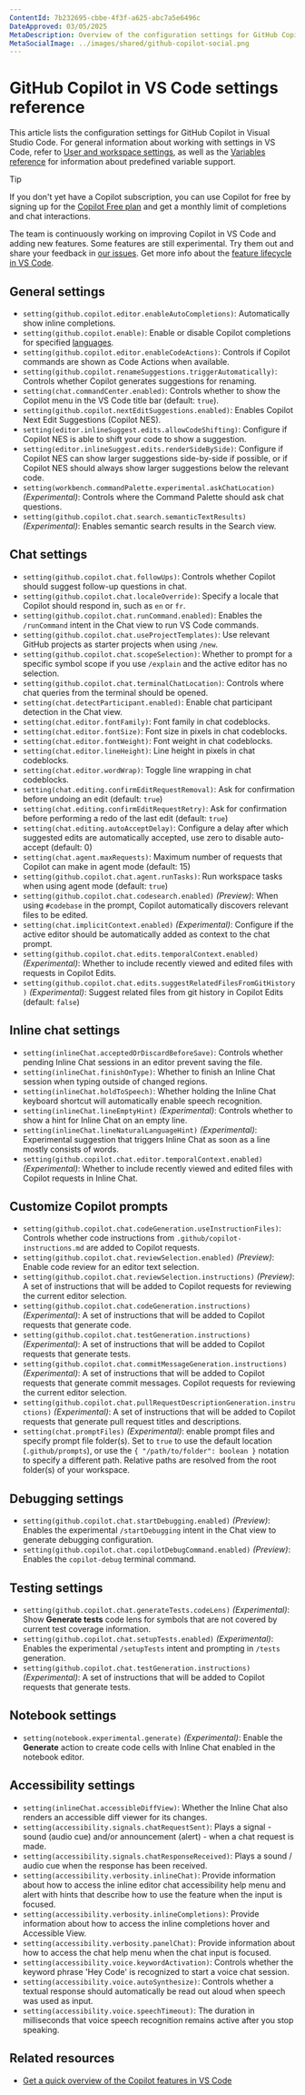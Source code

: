 ```yaml
---
ContentId: 7b232695-cbbe-4f3f-a625-abc7a5e6496c
DateApproved: 03/05/2025
MetaDescription: Overview of the configuration settings for GitHub Copilot in Visual Studio Code.
MetaSocialImage: ../images/shared/github-copilot-social.png
---
```

# GitHub Copilot in VS Code settings reference

This article lists the configuration settings for GitHub Copilot in Visual Studio Code. For general information about working with settings in VS Code, refer to [User and workspace settings](/docs/configure/settings.md), as well as the [Variables reference](/docs/reference/variables-reference.md) for information about predefined variable support.

> [!TIP]
> If you don't yet have a Copilot subscription, you can use Copilot for free by signing up for the [Copilot Free plan](https://github.com/github-copilot/signup) and get a monthly limit of completions and chat interactions.

The team is continuously working on improving Copilot in VS Code and adding new features. Some features are still experimental. Try them out and share your feedback in [our issues](https://github.com/microsoft/vscode-copilot-release/issues). Get more info about the [feature lifecycle in VS Code](/docs/configure/settings.md#feature-lifecycle).

## General settings

* `setting(github.copilot.editor.enableAutoCompletions)`: Automatically show inline completions.
* `setting(github.copilot.enable)`: Enable or disable Copilot completions for specified [languages](/docs/languages/identifiers.md).
* `setting(github.copilot.editor.enableCodeActions)`: Controls if Copilot commands are shown as Code Actions when available.
* `setting(github.copilot.renameSuggestions.triggerAutomatically)`: Controls whether Copilot generates suggestions for renaming.
* `setting(chat.commandCenter.enabled)`: Controls whether to show the Copilot menu in the VS Code title bar (default: `true`).
* `setting(github.copilot.nextEditSuggestions.enabled)`: Enables Copilot Next Edit Suggestions (Copilot NES).
* `setting(editor.inlineSuggest.edits.allowCodeShifting)`: Configure if Copilot NES is able to shift your code to show a suggestion.
* `setting(editor.inlineSuggest.edits.renderSideBySide)`: Configure if Copilot NES can show larger suggestions side-by-side if possible, or if Copilot NES should always show larger suggestions below the relevant code.
* `setting(workbench.commandPalette.experimental.askChatLocation)` _(Experimental)_: Controls where the Command Palette should ask chat questions.
* `setting(github.copilot.chat.search.semanticTextResults)` _(Experimental)_: Enables semantic search results in the Search view.

## Chat settings

* `setting(github.copilot.chat.followUps)`: Controls whether Copilot should suggest follow-up questions in chat.
* `setting(github.copilot.chat.localeOverride)`: Specify a locale that Copilot should respond in, such as `en` or `fr`.
* `setting(github.copilot.chat.runCommand.enabled)`: Enables the `/runCommand` intent in the Chat view to run VS Code commands.
* `setting(github.copilot.chat.useProjectTemplates)`: Use relevant GitHub projects as starter projects when using `/new`.
* `setting(github.copilot.chat.scopeSelection)`: Whether to prompt for a specific symbol scope if you use `/explain` and the active editor has no selection.
* `setting(github.copilot.chat.terminalChatLocation)`: Controls where chat queries from the terminal should be opened.
* `setting(chat.detectParticipant.enabled)`: Enable chat participant detection in the Chat view.
* `setting(chat.editor.fontFamily)`: Font family in chat codeblocks.
* `setting(chat.editor.fontSize)`: Font size in pixels in chat codeblocks.
* `setting(chat.editor.fontWeight)`: Font weight in chat codeblocks.
* `setting(chat.editor.lineHeight)`: Line height in pixels in chat codeblocks.
* `setting(chat.editor.wordWrap)`: Toggle line wrapping in chat codeblocks.
* `setting(chat.editing.confirmEditRequestRemoval)`: Ask for confirmation before undoing an edit (default: `true`)
* `setting(chat.editing.confirmEditRequestRetry)`: Ask for confirmation before performing a redo of the last edit (default: `true`)
* `setting(chat.editing.autoAcceptDelay)`: Configure a delay after which suggested edits are automatically accepted, use zero to disable auto-accept (default: 0)
* `setting(chat.agent.maxRequests)`: Maximum number of requests that Copilot can make in agent mode (default: 15)
* `setting(github.copilot.chat.agent.runTasks)`: Run workspace tasks when using agent mode (default: `true`)
* `setting(github.copilot.chat.codesearch.enabled)` _(Preview)_: When using `#codebase` in the prompt, Copilot automatically discovers relevant files to be edited.
* `setting(chat.implicitContext.enabled)` _(Experimental)_: Configure if the active editor should be automatically added as context to the chat prompt.
* `setting(github.copilot.chat.edits.temporalContext.enabled)` _(Experimental)_: Whether to include recently viewed and edited files with requests in Copilot Edits.
* `setting(github.copilot.chat.edits.suggestRelatedFilesFromGitHistory)` _(Experimental)_: Suggest related files from git history in Copilot Edits (default: `false`)

## Inline chat settings

* `setting(inlineChat.acceptedOrDiscardBeforeSave)`: Controls whether pending Inline Chat sessions in an editor prevent saving the file.
* `setting(inlineChat.finishOnType)`: Whether to finish an Inline Chat session when typing outside of changed regions.
* `setting(inlineChat.holdToSpeech)`: Whether holding the Inline Chat keyboard shortcut will automatically enable speech recognition.
* `setting(inlineChat.lineEmptyHint)` _(Experimental)_: Controls whether to show a hint for Inline Chat on an empty line.
* `setting(inlineChat.lineNaturalLanguageHint)` _(Experimental)_: Experimental suggestion that triggers Inline Chat as soon as a line mostly consists of words.
* `setting(github.copilot.chat.editor.temporalContext.enabled)` _(Experimental)_: Whether to include recently viewed and edited files with Copilot requests in Inline Chat.

## Customize Copilot prompts

* `setting(github.copilot.chat.codeGeneration.useInstructionFiles)`: Controls whether code instructions from `.github/copilot-instructions.md` are added to Copilot requests.
* `setting(github.copilot.chat.reviewSelection.enabled)` _(Preview)_: Enable code review for an editor text selection.
* `setting(github.copilot.chat.reviewSelection.instructions)` _(Preview)_: A set of instructions that will be added to Copilot requests for reviewing the current editor selection.
* `setting(github.copilot.chat.codeGeneration.instructions)` _(Experimental)_: A set of instructions that will be added to Copilot requests that generate code.
* `setting(github.copilot.chat.testGeneration.instructions)` _(Experimental)_: A set of instructions that will be added to Copilot requests that generate tests.
* `setting(github.copilot.chat.commitMessageGeneration.instructions)` _(Experimental)_: A set of instructions that will be added to Copilot requests that generate commit messages.
Copilot requests for reviewing the current editor selection.
* `setting(github.copilot.chat.pullRequestDescriptionGeneration.instructions)` _(Experimental)_: A set of instructions that will be added to Copilot requests that generate pull request titles and descriptions.
* `setting(chat.promptFiles)` _(Experimental)_: enable prompt files and specify prompt file folder(s). Set to `true` to use the default location (`.github/prompts`), or use the `{ "/path/to/folder": boolean }` notation to specify a different path. Relative paths are resolved from the root folder(s) of your workspace.

## Debugging settings

* `setting(github.copilot.chat.startDebugging.enabled)` _(Preview)_: Enables the experimental `/startDebugging` intent in the Chat view to generate debugging configuration.
* `setting(github.copilot.chat.copilotDebugCommand.enabled)` _(Preview)_: Enables the `copilot-debug` terminal command.

## Testing settings

* `setting(github.copilot.chat.generateTests.codeLens)` _(Experimental)_: Show **Generate tests** code lens for symbols that are not covered by current test coverage information.
* `setting(github.copilot.chat.setupTests.enabled)` _(Experimental)_: Enables the experimental `/setupTests` intent and prompting in `/tests` generation.
* `setting(github.copilot.chat.testGeneration.instructions)` _(Experimental)_: A set of instructions that will be added to Copilot requests that generate tests.

## Notebook settings

* `setting(notebook.experimental.generate)` _(Experimental)_: Enable the **Generate** action to create code cells with Inline Chat enabled in the notebook editor.

## Accessibility settings

* `setting(inlineChat.accessibleDiffView)`: Whether the Inline Chat also renders an accessible diff viewer for its changes.
* `setting(accessibility.signals.chatRequestSent)`: Plays a signal - sound (audio cue) and/or announcement (alert) - when a chat request is made.
* `setting(accessibility.signals.chatResponseReceived)`: Plays a sound / audio cue when the response has been received.
* `setting(accessibility.verbosity.inlineChat)`: Provide information about how to access the inline editor chat accessibility help menu and alert with hints that describe how to use the feature when the input is focused.
* `setting(accessibility.verbosity.inlineCompletions)`: Provide information about how to access the inline completions hover and Accessible View.
* `setting(accessibility.verbosity.panelChat)`: Provide information about how to access the chat help menu when the chat input is focused.
* `setting(accessibility.voice.keywordActivation)`: Controls whether the keyword phrase 'Hey Code' is recognized to start a voice chat session.
* `setting(accessibility.voice.autoSynthesize)`: Controls whether a textual response should automatically be read out aloud when speech was used as input.
* `setting(accessibility.voice.speechTimeout)`: The duration in milliseconds that voice speech recognition remains active after you stop speaking.

## Related resources

* [Get a quick overview of the Copilot features in VS Code](/docs/copilot/reference/copilot-vscode-features.md)
